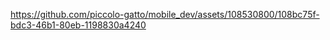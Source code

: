 

https://github.com/piccolo-gatto/mobile_dev/assets/108530800/108bc75f-bdc3-46b1-80eb-1198830a4240

